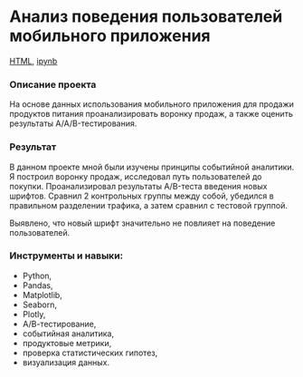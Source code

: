 # Анализ поведения пользователей мобильного приложения

[HTML](), [ipynb]()

### Описание проекта
На основе данных использования мобильного приложения для продажи продуктов питания проанализировать воронку продаж, а также оценить результаты A/A/B-тестирования.

### Результат
В данном проекте мной были изучены принципы событийной аналитики. Я построил воронку продаж, исследовал путь пользователей до покупки. Проанализировал
результаты A/B-теста введения новых шрифтов. Сравнил 2 контрольных группы между собой, убедился в правильном разделении трафика, а затем сравнил с тестовой группой.

Выявлено, что новый шрифт значительно не повлияет на поведение пользователей.

### Инструменты и навыки:
* Python,
* Pandas,
* Matplotlib,
* Seaborn,
* Plotly,
* А/В-тестирование,
* событийная аналитика,
* продуктовые метрики,
* проверка статистических гипотез, 
* визуализация данных.

